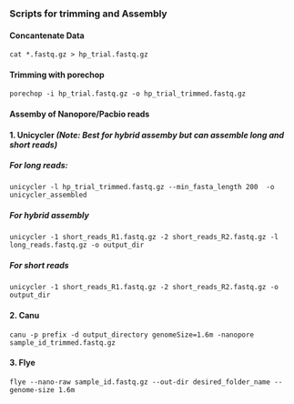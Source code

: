 ### Scripts for trimming and Assembly 
#### Concantenate Data
```{shell}
cat *.fastq.gz > hp_trial.fastq.gz
```

#### Trimming with porechop
```{shell}
porechop -i hp_trial.fastq.gz -o hp_trial_trimmed.fastq.gz
```

#### Assemby of Nanopore/Pacbio reads
#### 1. Unicycler *(Note: Best for hybrid assemby but can assemble long and short reads)*
##### For long reads:
```{shell}
unicycler -l hp_trial_trimmed.fastq.gz --min_fasta_length 200  -o unicycler_assembled
```

##### For hybrid assembly
```{shell}
unicycler -1 short_reads_R1.fastq.gz -2 short_reads_R2.fastq.gz -l long_reads.fastq.gz -o output_dir
```

##### For short reads
```{shell}
unicycler -1 short_reads_R1.fastq.gz -2 short_reads_R2.fastq.gz -o output_dir
```

#### 2. Canu 
```{shell}
canu -p prefix -d output_directory genomeSize=1.6m -nanopore sample_id_trimmed.fastq.gz 
```

#### 3. Flye
```{shell}
flye --nano-raw sample_id.fastq.gz --out-dir desired_folder_name --genome-size 1.6m
```
